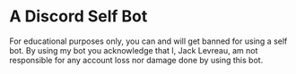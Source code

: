 # A Discord Self Bot
For educational purposes only, you can and will get banned for using a self bot. By using my bot you acknowledge that I, Jack Levreau, am not responsible for any account loss nor damage done by using this bot.
